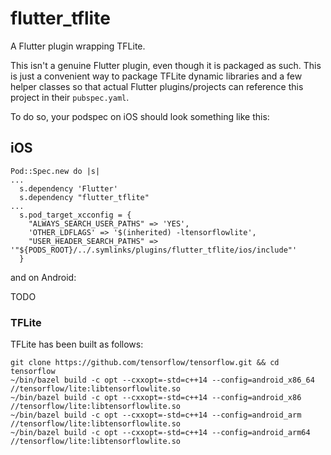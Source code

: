 # flutter_tflite

A Flutter plugin wrapping TFLite.

This isn't a genuine Flutter plugin, even though it is packaged as such. This is just a convenient way to package TFLite dynamic libraries and a few helper classes so that actual Flutter plugins/projects can reference this project in their `pubspec.yaml`.

To do so, your podspec on iOS should look something like this:

## iOS

```
Pod::Spec.new do |s|
...
  s.dependency 'Flutter'
  s.dependency "flutter_tflite"
...
  s.pod_target_xcconfig = { 
    "ALWAYS_SEARCH_USER_PATHS" => 'YES',
    'OTHER_LDFLAGS' => '$(inherited) -ltensorflowlite',
    "USER_HEADER_SEARCH_PATHS" => '"${PODS_ROOT}/../.symlinks/plugins/flutter_tflite/ios/include"'
  }
```

and on Android:

TODO

### TFLite

TFLite has been built as follows:

```
git clone https://github.com/tensorflow/tensorflow.git && cd tensorflow
~/bin/bazel build -c opt --cxxopt=-std=c++14 --config=android_x86_64 //tensorflow/lite:libtensorflowlite.so
~/bin/bazel build -c opt --cxxopt=-std=c++14 --config=android_x86 //tensorflow/lite:libtensorflowlite.so
~/bin/bazel build -c opt --cxxopt=-std=c++14 --config=android_arm //tensorflow/lite:libtensorflowlite.so
~/bin/bazel build -c opt --cxxopt=-std=c++14 --config=android_arm64 //tensorflow/lite:libtensorflowlite.so
```




